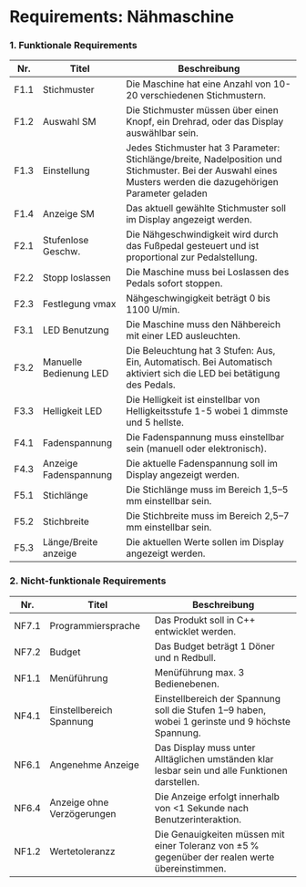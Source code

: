 
# Requirements: Nähmaschine

### 1. Funktionale Requirements

<table>
  <thead>
    <tr>
      <th>Nr.</th>
      <th>Titel</th>
      <th>Beschreibung</th>
    </tr>
  </thead>
  <tbody>
    <tr class="muss">
      <td>F1.1</td>
      <td>Stichmuster</td>
      <td>Die Maschine hat eine Anzahl von 10-20 verschiedenen Stichmustern.</td>
    </tr>
    <tr class="muss">
      <td>F1.2</td>
      <td>Auswahl SM</td>
      <td>Die Stichmuster müssen über einen Knopf, ein Drehrad, oder das Display auswählbar sein.</td>
    </tr>
    <tr class="muss">
      <td>F1.3</td>
      <td>Einstellung</td>
      <td>Jedes Stichmuster hat 3 Parameter: Stichlänge/breite, Nadelposition und Stichmuster. Bei der Auswahl eines Musters werden die dazugehörigen Parameter geladen</td>
    </tr>
    <tr class="kann">
      <td>F1.4</td>
      <td>Anzeige SM</td>
      <td>Das aktuell gewählte Stichmuster soll im Display angezeigt werden.</td>
    </tr>
    <tr class="muss">
      <td>F2.1</td>
      <td>Stufenlose Geschw.</td>
      <td>Die Nähgeschwindigkeit wird durch das Fußpedal gesteuert und ist proportional zur Pedalstellung.</td>
    </tr>
    <tr class="muss">
      <td>F2.2</td>
      <td>Stopp loslassen</td>
      <td>Die Maschine muss bei Loslassen des Pedals sofort stoppen.</td>
    </tr>
    <tr class="muss">
      <td>F2.3</td>
      <td>Festlegung vmax</td>
      <td>Nähgeschwingigkeit beträgt 0 bis 1100 U/min.</td>
    </tr>
    <tr class="kann">
    <tr class="muss">
      <td>F3.1</td>
      <td>LED Benutzung</td>
      <td> Die Maschine muss den Nähbereich mit einer LED ausleuchten. </td>
    </tr>
    <tr class="soll">
      <td>F3.2</td>
      <td>Manuelle Bedienung LED</td>
      <td>Die Beleuchtung hat 3 Stufen: Aus, Ein, Automatisch. Bei Automatisch aktiviert sich die LED bei betätigung des Pedals. </td>
    </tr>
    <tr class="kann">
      <td>F3.3</td>
      <td>Helligkeit LED</td>
      <td>Die Helligkeit ist einstellbar von Helligkeitsstufe 1-5 wobei 1 dimmste und 5 hellste.</td>
    </tr>
    <tr class="muss">
      <td>F4.1</td>
      <td>Fadenspannung</td>
      <td>Die Fadenspannung muss einstellbar sein (manuell oder elektronisch). </td>
    </tr>
    <tr class="kann">
      <td>F4.3</td>
      <td>Anzeige Fadenspannung</td>
      <td>Die aktuelle Fadenspannung soll im Display angezeigt werden. </td>
    </tr>
    <tr class="muss">
      <td>F5.1</td>
      <td>Stichlänge</td>
      <td>Die Stichlänge muss im Bereich 1,5–5 mm einstellbar sein.</td>
    </tr>
    <tr class="muss">
      <td>F5.2</td>
      <td>Stichbreite</td>
      <td>Die Stichbreite muss im Bereich 2,5–7 mm einstellbar sein.</td>
    </tr>
    <tr class="kann">
      <td>F5.3</td>
      <td>Länge/Breite anzeige</td>
      <td>Die aktuellen Werte sollen im Display angezeigt werden. </td>
    </tr>
  </tbody>
</table>




### 2. Nicht-funktionale Requirements

<table>
  <thead>
    <tr>
      <th>Nr.</th>
      <th>Titel</th>
      <th>Beschreibung</th>
    </tr>
  </thead>
  <tbody>
    <tr class="soll">
      <td>NF7.1</td>
      <td>Programmiersprache</td>
      <td>Das Produkt soll in C++ entwicklet werden.</td>
    </tr>
    <tr class="soll">
      <td>NF7.2</td>
      <td>Budget</td>
      <td>Das Budget beträgt 1 Döner und n Redbull.</td>
    </tr>
    <tr class="soll">
      <td>NF1.1</td>
      <td>Menüführung</td>
      <td>Menüführung max. 3 Bedienebenen.</td>
    </tr>
    <tr class="soll">
      <td>NF4.1</td>
      <td>Einstellbereich Spannung</td>
      <td>Einstellbereich der Spannung soll die Stufen 1–9 haben, wobei 1 gerinste und 9 höchste Spannung.</td>
    </tr>
    <tr class="soll">
      <td>NF6.1</td>
      <td>Angenehme Anzeige</td>
      <td>Das Display muss unter Alltäglichen umständen klar lesbar sein und alle Funktionen darstellen.</td>
    </tr>
    <tr class="soll">
      <td>NF6.4</td>
      <td>Anzeige ohne Verzögerungen</td>
      <td>Die Anzeige erfolgt innerhalb von &lt;1 Sekunde nach Benutzerinteraktion.</td>
    </tr>
    <tr class="muss">
      <td>NF1.2</td>
      <td>Wertetoleranzz</td>
      <td>Die Genauigkeiten müssen mit einer Toleranz von ±5 % gegenüber der realen werte übereinstimmen.</td>
    </tr>
  </tbody>
</table>
